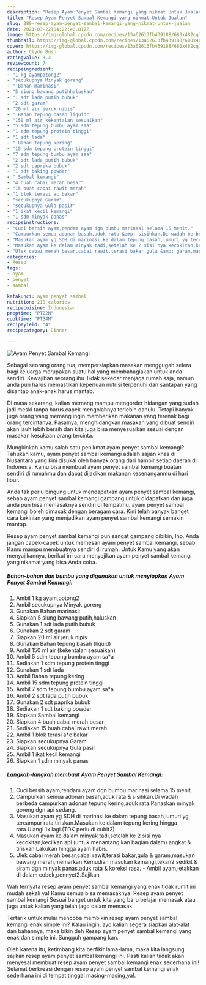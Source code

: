 ```yaml
---
description: "Resep Ayam Penyet Sambal Kemangi yang nikmat Untuk Jualan"
title: "Resep Ayam Penyet Sambal Kemangi yang nikmat Untuk Jualan"
slug: 289-resep-ayam-penyet-sambal-kemangi-yang-nikmat-untuk-jualan
date: 2021-03-22T04:22:40.817Z
image: https://img-global.cpcdn.com/recipes/13a62613fb439188/680x482cq70/ayam-penyet-sambal-kemangi-foto-resep-utama.jpg
thumbnail: https://img-global.cpcdn.com/recipes/13a62613fb439188/680x482cq70/ayam-penyet-sambal-kemangi-foto-resep-utama.jpg
cover: https://img-global.cpcdn.com/recipes/13a62613fb439188/680x482cq70/ayam-penyet-sambal-kemangi-foto-resep-utama.jpg
author: Clyde Bush
ratingvalue: 3.4
reviewcount: 7
recipeingredient:
- "1 kg ayampotong2"
- "secukupnya Minyak goreng"
- " Bahan marinasi"
- "5 siung bawang putihhaluskan"
- "1 sdt lada putih bubuk"
- "2 sdt garam"
- "20 ml air jeruk nipis"
- " Bahan tepung basah liquid"
- "150 ml air kekentalan sesuaikan"
- "5 sdm tepung bumbu ayam saa"
- "1 sdm tepung protein tinggi"
- "1 sdt lada"
- " Bahan tepung kering"
- "15 sdm tepung protein tinggi"
- "7 sdm tepung bumbu ayam saa"
- "2 sdt lada putih bubuk"
- "2 sdt paprika bubuk"
- "1 sdt baking powder"
- " Sambal kemangi"
- "4 buah cabai merah besar"
- "15 buah cabai rawit merah"
- "1 blok terasi ac bakar"
- "secukupnya Garam"
- "secukupnya Gula pasir"
- "1 ikat kecil kemangi"
- "1 sdm minyak panas"
recipeinstructions:
- "Cuci bersih ayam,rendam ayam dgn bumbu marinasi selama 15 menit."
- "Campurkan semua adonan basah,aduk rata &amp; sisihkan.Di wadah berbeda campurkan adonan tepung kering,aduk rata.Panaskan minyak goreng dgn api sedang."
- "Masukan ayam yg SDH di marinasi ke dalam tepung basah,lumuri yg tercampur rata,tiriskan.Masukan ke dalam tepung kering hingga rata.Ulangi 1x lagi.(TDK perlu di cubit2)"
- "Masukan ayam ke dalam minyak tadi,setelah ke 2 sisi nya kecokltan,kecilkan api (untuk menantang kan bagian dalam) angkat &amp; tiriskan.Lakukan hingga ayam habis."
- "Ulek cabai merah besar,cabai rawit,terasi bakar,gula &amp; garam,masukan bawang merah,memarkan.Kemudian masukan kemangi,tekan2 sedikit &amp; siram dgn minyak panas,aduk rata &amp; koreksi rasa. Ambil ayam,letakkan di dalam cobek,pennyet2.Sajikan"
categories:
- Resep
tags:
- ayam
- penyet
- sambal

katakunci: ayam penyet sambal 
nutrition: 218 calories
recipecuisine: Indonesian
preptime: "PT22M"
cooktime: "PT34M"
recipeyield: "4"
recipecategory: Dinner

---
```



![Ayam Penyet Sambal Kemangi](https://img-global.cpcdn.com/recipes/13a62613fb439188/680x482cq70/ayam-penyet-sambal-kemangi-foto-resep-utama.jpg)

Sebagai seorang orang tua, mempersiapkan masakan menggugah selera bagi keluarga merupakan suatu hal yang membahagiakan untuk anda sendiri. Kewajiban seorang ibu Tidak sekedar menjaga rumah saja, namun anda pun harus memastikan keperluan nutrisi terpenuhi dan santapan yang disantap anak-anak harus mantab.

Di masa  sekarang, kalian memang mampu mengorder hidangan yang sudah jadi meski tanpa harus capek mengolahnya terlebih dahulu. Tetapi banyak juga orang yang memang ingin memberikan makanan yang terenak bagi orang tercintanya. Pasalnya, menghidangkan masakan yang dibuat sendiri akan jauh lebih bersih dan kita juga bisa menyesuaikan sesuai dengan masakan kesukaan orang tercinta. 



Mungkinkah kamu salah satu penikmat ayam penyet sambal kemangi?. Tahukah kamu, ayam penyet sambal kemangi adalah sajian khas di Nusantara yang kini disukai oleh banyak orang dari hampir setiap daerah di Indonesia. Kamu bisa membuat ayam penyet sambal kemangi buatan sendiri di rumahmu dan dapat dijadikan makanan kesenanganmu di hari libur.

Anda tak perlu bingung untuk mendapatkan ayam penyet sambal kemangi, sebab ayam penyet sambal kemangi gampang untuk didapatkan dan juga anda pun bisa memasaknya sendiri di tempatmu. ayam penyet sambal kemangi boleh dimasak dengan beragam cara. Kini telah banyak banget cara kekinian yang menjadikan ayam penyet sambal kemangi semakin mantap.

Resep ayam penyet sambal kemangi pun sangat gampang dibikin, lho. Anda jangan capek-capek untuk memesan ayam penyet sambal kemangi, sebab Kamu mampu membuatnya sendiri di rumah. Untuk Kamu yang akan menyajikannya, berikut ini cara menyajikan ayam penyet sambal kemangi yang nikamat yang bisa Anda coba.

<!--inarticleads1-->

##### Bahan-bahan dan bumbu yang digunakan untuk menyiapkan Ayam Penyet Sambal Kemangi:

1. Ambil 1 kg ayam,potong2
1. Ambil secukupnya Minyak goreng
1. Gunakan  Bahan marinasi:
1. Siapkan 5 siung bawang putih,haluskan
1. Gunakan 1 sdt lada putih bubuk
1. Gunakan 2 sdt garam
1. Siapkan 20 ml air jeruk nipis
1. Gunakan  Bahan tepung basah (liquid)
1. Ambil 150 ml air (kekentalan sesuaikan)
1. Ambil 5 sdm tepung bumbu ayam sa*a
1. Sediakan 1 sdm tepung protein tinggi
1. Gunakan 1 sdt lada
1. Ambil  Bahan tepung kering
1. Ambil 15 sdm tepung protein tinggi
1. Ambil 7 sdm tepung bumbu ayam sa*a
1. Ambil 2 sdt lada putih bubuk
1. Gunakan 2 sdt paprika bubuk
1. Sediakan 1 sdt baking powder
1. Siapkan  Sambal kemangi
1. Siapkan 4 buah cabai merah besar
1. Sediakan 15 buah cabai rawit merah
1. Ambil 1 blok terasi a*c bakar
1. Siapkan secukupnya Garam
1. Siapkan secukupnya Gula pasir
1. Ambil 1 ikat kecil kemangi
1. Siapkan 1 sdm minyak panas




<!--inarticleads2-->

##### Langkah-langkah membuat Ayam Penyet Sambal Kemangi:

1. Cuci bersih ayam,rendam ayam dgn bumbu marinasi selama 15 menit.
1. Campurkan semua adonan basah,aduk rata &amp; sisihkan.Di wadah berbeda campurkan adonan tepung kering,aduk rata.Panaskan minyak goreng dgn api sedang.
1. Masukan ayam yg SDH di marinasi ke dalam tepung basah,lumuri yg tercampur rata,tiriskan.Masukan ke dalam tepung kering hingga rata.Ulangi 1x lagi.(TDK perlu di cubit2)
1. Masukan ayam ke dalam minyak tadi,setelah ke 2 sisi nya kecokltan,kecilkan api (untuk menantang kan bagian dalam) angkat &amp; tiriskan.Lakukan hingga ayam habis.
1. Ulek cabai merah besar,cabai rawit,terasi bakar,gula &amp; garam,masukan bawang merah,memarkan.Kemudian masukan kemangi,tekan2 sedikit &amp; siram dgn minyak panas,aduk rata &amp; koreksi rasa. - Ambil ayam,letakkan di dalam cobek,pennyet2.Sajikan




Wah ternyata resep ayam penyet sambal kemangi yang enak tidak rumit ini mudah sekali ya! Kamu semua bisa memasaknya. Resep ayam penyet sambal kemangi Sesuai banget untuk kita yang baru belajar memasak atau juga untuk kalian yang telah jago dalam memasak.

Tertarik untuk mulai mencoba membikin resep ayam penyet sambal kemangi enak simple ini? Kalau ingin, ayo kalian segera siapkan alat-alat dan bahannya, maka bikin deh Resep ayam penyet sambal kemangi yang enak dan simple ini. Sungguh gampang kan. 

Oleh karena itu, ketimbang kita berfikir lama-lama, maka kita langsung sajikan resep ayam penyet sambal kemangi ini. Pasti kalian tiidak akan menyesal membuat resep ayam penyet sambal kemangi enak sederhana ini! Selamat berkreasi dengan resep ayam penyet sambal kemangi enak sederhana ini di tempat tinggal masing-masing,ya!.

